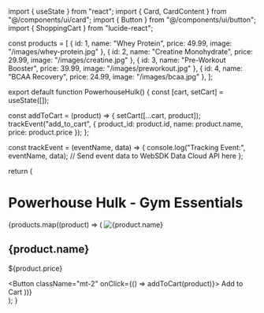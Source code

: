 import { useState } from "react";
import { Card, CardContent } from "@/components/ui/card";
import { Button } from "@/components/ui/button";
import { ShoppingCart } from "lucide-react";

const products = [
  { id: 1, name: "Whey Protein", price: 49.99, image: "/images/whey-protein.jpg" },
  { id: 2, name: "Creatine Monohydrate", price: 29.99, image: "/images/creatine.jpg" },
  { id: 3, name: "Pre-Workout Booster", price: 39.99, image: "/images/preworkout.jpg" },
  { id: 4, name: "BCAA Recovery", price: 24.99, image: "/images/bcaa.jpg" },
];

export default function PowerhouseHulk() {
  const [cart, setCart] = useState([]);

  const addToCart = (product) => {
    setCart([...cart, product]);
    trackEvent("add_to_cart", { product_id: product.id, name: product.name, price: product.price });
  };

  const trackEvent = (eventName, data) => {
    console.log("Tracking Event:", eventName, data);
    // Send event data to WebSDK Data Cloud API here
  };

  return (
    <div className="p-6">
      <h1 className="text-3xl font-bold mb-4">Powerhouse Hulk - Gym Essentials</h1>
      <div className="grid grid-cols-2 md:grid-cols-4 gap-4">
        {products.map((product) => (
          <Card key={product.id} className="p-4 text-center">
            <img src={product.image} alt={product.name} className="h-40 w-full object-cover mb-2" />
            <CardContent>
              <h2 className="text-lg font-semibold">{product.name}</h2>
              <p className="text-gray-600">${product.price}</p>
              <Button className="mt-2" onClick={() => addToCart(product)}>
                <ShoppingCart className="mr-2 h-5 w-5" /> Add to Cart
              </Button>
            </CardContent>
          </Card>
        ))}
      </div>
    </div>
  );
}

